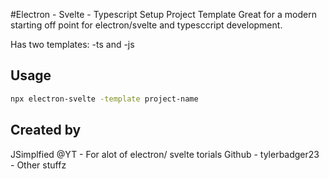 #Electron - Svelte - Typescript Setup Project Template
Great for a modern starting off point for electron/svelte and typesccript development.

Has two templates:
-ts and -js

## Usage
```bash
npx electron-svelte -template project-name
```


## Created by 
JSimplfied @YT -  For alot of electron/ svelte torials
Github - tylerbadger23 - Other stuffz

